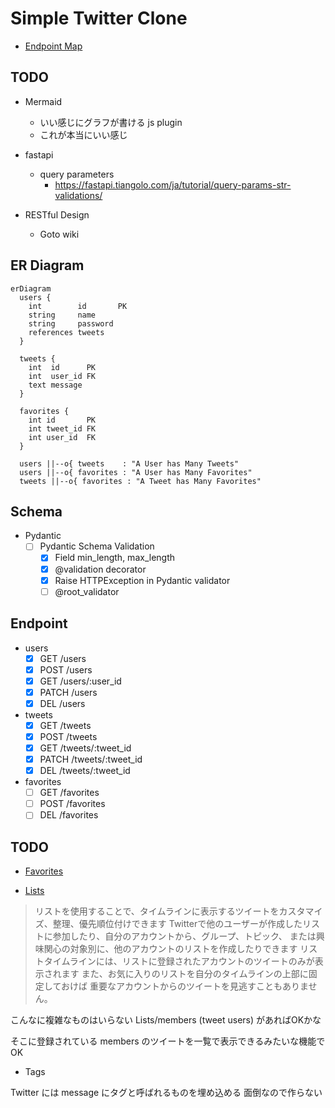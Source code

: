 # Simple Twitter Clone
* [Endpoint Map](https://developer.twitter.com/en/docs/twitter-api/migrate/twitter-api-endpoint-map)

## TODO

* Mermaid
  + いい感じにグラフが書ける js plugin
  + これが本当にいい感じ

* fastapi
  + query parameters
    - https://fastapi.tiangolo.com/ja/tutorial/query-params-str-validations/

* RESTful Design
  + Goto wiki

## ER Diagram

```mermaid
erDiagram
  users {
    int        id       PK
    string     name
    string     password
    references tweets
  }

  tweets {
    int  id      PK
    int  user_id FK
    text message
  }

  favorites {
    int id       PK
    int tweet_id FK
    int user_id  FK
  }

  users ||--o{ tweets    : "A User has Many Tweets"
  users ||--o{ favorites : "A User has Many Favorites"
  tweets ||--o{ favorites : "A Tweet has Many Favorites"
```

## Schema

* Pydantic
  + [ ] Pydantic Schema Validation
    - [x] Field min_length, max_length
    - [x] @validation decorator
    - [x] Raise HTTPException in Pydantic validator
    - [ ] @root_validator

## Endpoint

* users
  + [x] GET   /users
  + [x] POST  /users
  + [x] GET   /users/:user_id
  + [x] PATCH /users
  + [x] DEL   /users

* tweets
  + [x] GET   /tweets
  + [x] POST  /tweets
  + [x] GET   /tweets/:tweet_id
  + [x] PATCH /tweets/:tweet_id
  + [x] DEL   /tweets/:tweet_id

* favorites
  + [ ] GET  /favorites
  + [ ] POST /favorites
  + [ ] DEL  /favorites

## TODO

* [Favorites](https://developer.twitter.com/en/docs/twitter-api/v1/tweets/post-and-engage/api-reference/get-favorites-list)

* [Lists](https://help.twitter.com/ja/using-twitter/twitter-lists)

> リストを使用することで、タイムラインに表示するツイートをカスタマイズ、整理、優先順位付けできます
> Twitterで他のユーザーが作成したリストに参加したり、自分のアカウントから、グループ、トピック、
> または興味関心の対象別に、他のアカウントのリストを作成したりできます
> リストタイムラインには、リストに登録されたアカウントのツイートのみが表示されます
> また、お気に入りのリストを自分のタイムラインの上部に固定しておけば
> 重要なアカウントからのツイートを見逃すこともありません。

こんなに複雑なものはいらない
Lists/members (tweet users) があればOKかな

そこに登録されている members のツイートを一覧で表示できるみたいな機能でOK

* Tags

Twitter には message にタグと呼ばれるものを埋め込める
面倒なので作らない
